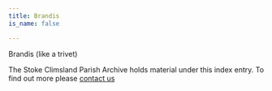 ```yaml
---
title: Brandis
is_name: false

---
```


Brandis (like a trivet) 


The Stoke Climsland Parish Archive holds material under this index entry. To find out more please [contact us](/contact/)
